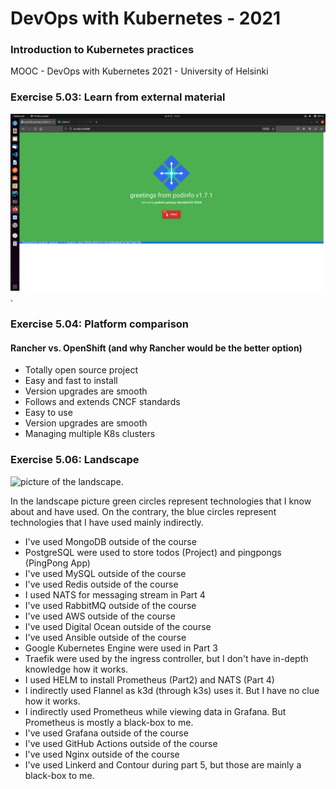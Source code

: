 # DevOps with Kubernetes - 2021

### Introduction to Kubernetes practices

MOOC - DevOps with Kubernetes 2021 - University of Helsinki

### Exercise 5.03: Learn from external material

![picture of the app](./ex-5-03-learn-from-external-material.png).

### Exercise 5.04: Platform comparison

#### Rancher vs. OpenShift (and why Rancher would be the better option)

- Totally open source project
- Easy and fast to install
- Version upgrades are smooth
- Follows and extends CNCF standards
- Easy to use
- Version upgrades are smooth
- Managing multiple K8s clusters

### Exercise 5.06: Landscape

![picture of the landscape](./landscape.png).

In the landscape picture green circles represent technologies that I know about and have used. On the contrary, the blue
circles represent technologies that I have used mainly indirectly.

- I've used MongoDB outside of the course
- PostgreSQL were used to store todos (Project) and pingpongs (PingPong App)
- I've used MySQL outside of the course
- I've used Redis outside of the course
- I used NATS for messaging stream in Part 4
- I've used RabbitMQ outside of the course
- I've used AWS outside of the course
- I've used Digital Ocean outside of the course
- I've used Ansible outside of the course
- Google Kubernetes Engine were used in Part 3
- Traefik were used by the ingress controller, but I don't have in-depth knowledge how it works.
- I used HELM to install Prometheus (Part2) and NATS (Part 4)
- I indirectly used Flannel as k3d (through k3s) uses it. But I have no clue how it works.
- I indirectly used Prometheus while viewing data in Grafana. But Prometheus is mostly a black-box to me.
- I've used Grafana outside of the course
- I've used GitHub Actions outside of the course
- I've used Nginx outside of the course
- I've used Linkerd and Contour during part 5, but those are mainly a black-box to me. 

